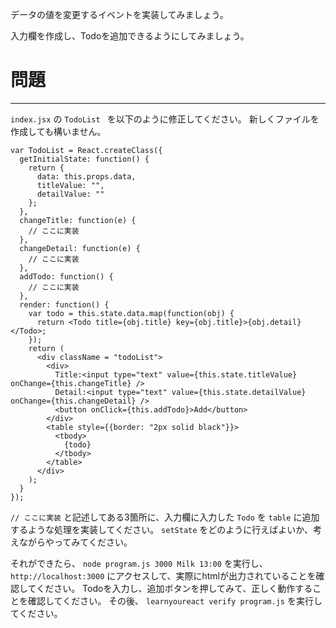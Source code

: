 データの値を変更するイベントを実装してみましょう。

入力欄を作成し、Todoを追加できるようにしてみましょう。

# 問題
---

`index.jsx` の `TodoList ` を以下のように修正してください。
新しくファイルを作成しても構いません。

```
var TodoList = React.createClass({
  getInitialState: function() {
    return {
      data: this.props.data,
      titleValue: "",
      detailValue: ""
    };
  },
  changeTitle: function(e) {
    // ここに実装
  },
  changeDetail: function(e) {
    // ここに実装
  },
  addTodo: function() {
    // ここに実装
  },
  render: function() {
    var todo = this.state.data.map(function(obj) {
      return <Todo title={obj.title} key={obj.title}>{obj.detail}</Todo>;
    });
    return (
      <div className = "todoList">
        <div>
          Title:<input type="text" value={this.state.titleValue} onChange={this.changeTitle} />
          Detail:<input type="text" value={this.state.detailValue} onChange={this.changeDetail} />
          <button onClick={this.addTodo}>Add</button>
        </div>
        <table style={{border: "2px solid black"}}>
          <tbody>
            {todo}
          </tbody>
        </table>
      </div>
    );
  }
});
```

`// ここに実装` と記述してある3箇所に、入力欄に入力した `Todo` を `table` に追加するような処理を実装してください。
`setState` をどのように行えばよいか、考えながらやってみてください。

それができたら、 `node program.js 3000 Milk 13:00` を実行し、 `http://localhost:3000` にアクセスして、実際にhtmlが出力されていることを確認してください。
Todoを入力し、追加ボタンを押してみて、正しく動作することを確認してください。
その後、 `learnyoureact verify program.js` を実行してください。